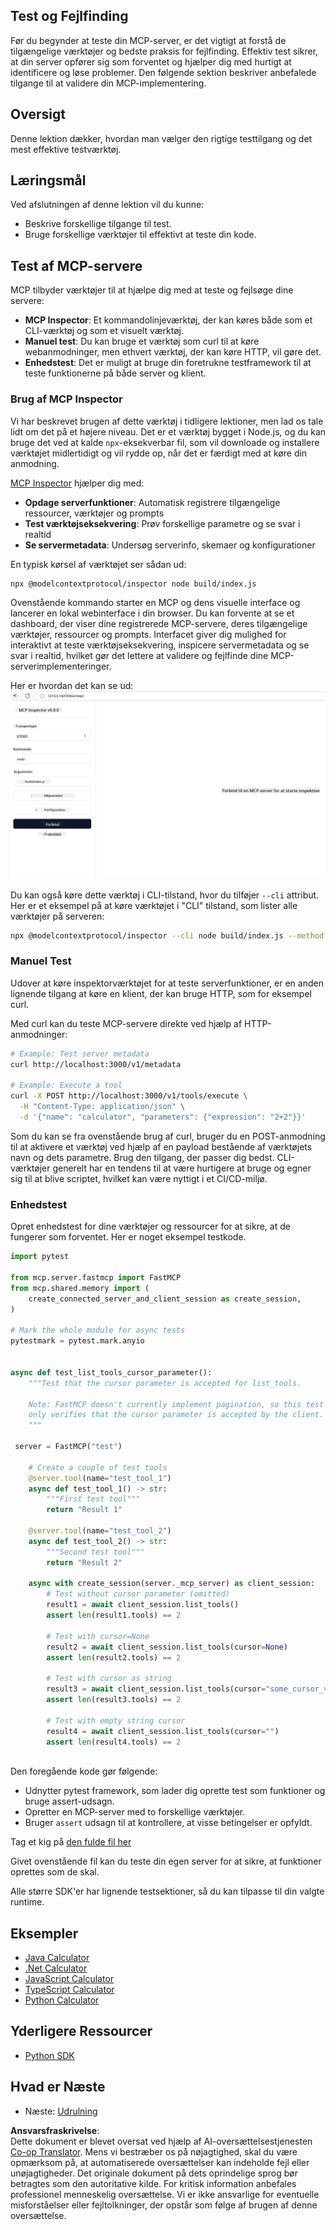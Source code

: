 <!--
CO_OP_TRANSLATOR_METADATA:
{
  "original_hash": "717f34718a773f6cf52d8445e40a96bf",
  "translation_date": "2025-05-17T12:44:14+00:00",
  "source_file": "03-GettingStarted/07-testing/README.md",
  "language_code": "da"
}
-->
## Test og Fejlfinding

Før du begynder at teste din MCP-server, er det vigtigt at forstå de tilgængelige værktøjer og bedste praksis for fejlfinding. Effektiv test sikrer, at din server opfører sig som forventet og hjælper dig med hurtigt at identificere og løse problemer. Den følgende sektion beskriver anbefalede tilgange til at validere din MCP-implementering.

## Oversigt

Denne lektion dækker, hvordan man vælger den rigtige testtilgang og det mest effektive testværktøj.

## Læringsmål

Ved afslutningen af denne lektion vil du kunne:

- Beskrive forskellige tilgange til test.
- Bruge forskellige værktøjer til effektivt at teste din kode.

## Test af MCP-servere

MCP tilbyder værktøjer til at hjælpe dig med at teste og fejlsøge dine servere:

- **MCP Inspector**: Et kommandolinjeværktøj, der kan køres både som et CLI-værktøj og som et visuelt værktøj.
- **Manuel test**: Du kan bruge et værktøj som curl til at køre webanmodninger, men ethvert værktøj, der kan køre HTTP, vil gøre det.
- **Enhedstest**: Det er muligt at bruge din foretrukne testframework til at teste funktionerne på både server og klient.

### Brug af MCP Inspector

Vi har beskrevet brugen af dette værktøj i tidligere lektioner, men lad os tale lidt om det på et højere niveau. Det er et værktøj bygget i Node.js, og du kan bruge det ved at kalde `npx`-eksekverbar fil, som vil downloade og installere værktøjet midlertidigt og vil rydde op, når det er færdigt med at køre din anmodning.

[MCP Inspector](https://github.com/modelcontextprotocol/inspector) hjælper dig med:

- **Opdage serverfunktioner**: Automatisk registrere tilgængelige ressourcer, værktøjer og prompts
- **Test værktøjseksekvering**: Prøv forskellige parametre og se svar i realtid
- **Se servermetadata**: Undersøg serverinfo, skemaer og konfigurationer

En typisk kørsel af værktøjet ser sådan ud:

```bash
npx @modelcontextprotocol/inspector node build/index.js
```

Ovenstående kommando starter en MCP og dens visuelle interface og lancerer en lokal webinterface i din browser. Du kan forvente at se et dashboard, der viser dine registrerede MCP-servere, deres tilgængelige værktøjer, ressourcer og prompts. Interfacet giver dig mulighed for interaktivt at teste værktøjseksekvering, inspicere servermetadata og se svar i realtid, hvilket gør det lettere at validere og fejlfinde dine MCP-serverimplementeringer.

Her er hvordan det kan se ud: ![Inspector](../../../../translated_images/connect.e0d648e6ecb359d05b60bba83261a6e6e73feb05290c47543a9994ca02e78886.da.png)

Du kan også køre dette værktøj i CLI-tilstand, hvor du tilføjer `--cli` attribut. Her er et eksempel på at køre værktøjet i "CLI" tilstand, som lister alle værktøjer på serveren:

```sh
npx @modelcontextprotocol/inspector --cli node build/index.js --method tools/list
```

### Manuel Test

Udover at køre inspektorværktøjet for at teste serverfunktioner, er en anden lignende tilgang at køre en klient, der kan bruge HTTP, som for eksempel curl.

Med curl kan du teste MCP-servere direkte ved hjælp af HTTP-anmodninger:

```bash
# Example: Test server metadata
curl http://localhost:3000/v1/metadata

# Example: Execute a tool
curl -X POST http://localhost:3000/v1/tools/execute \
  -H "Content-Type: application/json" \
  -d '{"name": "calculator", "parameters": {"expression": "2+2"}}'
```

Som du kan se fra ovenstående brug af curl, bruger du en POST-anmodning til at aktivere et værktøj ved hjælp af en payload bestående af værktøjets navn og dets parametre. Brug den tilgang, der passer dig bedst. CLI-værktøjer generelt har en tendens til at være hurtigere at bruge og egner sig til at blive scriptet, hvilket kan være nyttigt i et CI/CD-miljø.

### Enhedstest

Opret enhedstest for dine værktøjer og ressourcer for at sikre, at de fungerer som forventet. Her er noget eksempel testkode.

```python
import pytest

from mcp.server.fastmcp import FastMCP
from mcp.shared.memory import (
    create_connected_server_and_client_session as create_session,
)

# Mark the whole module for async tests
pytestmark = pytest.mark.anyio


async def test_list_tools_cursor_parameter():
    """Test that the cursor parameter is accepted for list_tools.

    Note: FastMCP doesn't currently implement pagination, so this test
    only verifies that the cursor parameter is accepted by the client.
    """

 server = FastMCP("test")

    # Create a couple of test tools
    @server.tool(name="test_tool_1")
    async def test_tool_1() -> str:
        """First test tool"""
        return "Result 1"

    @server.tool(name="test_tool_2")
    async def test_tool_2() -> str:
        """Second test tool"""
        return "Result 2"

    async with create_session(server._mcp_server) as client_session:
        # Test without cursor parameter (omitted)
        result1 = await client_session.list_tools()
        assert len(result1.tools) == 2

        # Test with cursor=None
        result2 = await client_session.list_tools(cursor=None)
        assert len(result2.tools) == 2

        # Test with cursor as string
        result3 = await client_session.list_tools(cursor="some_cursor_value")
        assert len(result3.tools) == 2

        # Test with empty string cursor
        result4 = await client_session.list_tools(cursor="")
        assert len(result4.tools) == 2
    
```

Den foregående kode gør følgende:

- Udnytter pytest framework, som lader dig oprette test som funktioner og bruge assert-udsagn.
- Opretter en MCP-server med to forskellige værktøjer.
- Bruger `assert` udsagn til at kontrollere, at visse betingelser er opfyldt.

Tag et kig på [den fulde fil her](https://github.com/modelcontextprotocol/python-sdk/blob/main/tests/client/test_list_methods_cursor.py)

Givet ovenstående fil kan du teste din egen server for at sikre, at funktioner oprettes som de skal.

Alle større SDK'er har lignende testsektioner, så du kan tilpasse til din valgte runtime.

## Eksempler

- [Java Calculator](../samples/java/calculator/README.md)
- [.Net Calculator](../../../../03-GettingStarted/samples/csharp)
- [JavaScript Calculator](../samples/javascript/README.md)
- [TypeScript Calculator](../samples/typescript/README.md)
- [Python Calculator](../../../../03-GettingStarted/samples/python) 

## Yderligere Ressourcer

- [Python SDK](https://github.com/modelcontextprotocol/python-sdk)

## Hvad er Næste

- Næste: [Udrulning](/03-GettingStarted/08-deployment/README.md)

**Ansvarsfraskrivelse**:  
Dette dokument er blevet oversat ved hjælp af AI-oversættelsestjenesten [Co-op Translator](https://github.com/Azure/co-op-translator). Mens vi bestræber os på nøjagtighed, skal du være opmærksom på, at automatiserede oversættelser kan indeholde fejl eller unøjagtigheder. Det originale dokument på dets oprindelige sprog bør betragtes som den autoritative kilde. For kritisk information anbefales professionel menneskelig oversættelse. Vi er ikke ansvarlige for eventuelle misforståelser eller fejltolkninger, der opstår som følge af brugen af denne oversættelse.